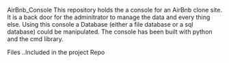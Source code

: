 AirBnb_Console
This repository holds the a console for an AirBnb clone site. It is a back door for the adminitrator to manage the data and every thing else. Using this console a Database (either a file database or a sql database) could be manipulated. The console has been built with python and the cmd library.

Files
..Included in the project Repo

